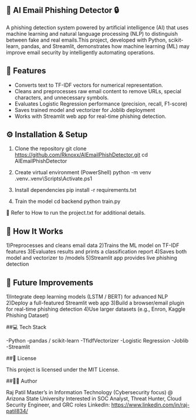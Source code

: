 ## 🧠 AI Email Phishing Detector 🔒

A phishing detection system powered by artificial intelligence (AI) that uses machine learning and natural language processing (NLP) to distinguish between fake and real emails.This project, developed with Python, scikit-learn, pandas, and Streamlit, demonstrates how machine learning (ML) may improve email security by intelligently automating operations.

## 🚀 Features
- Converts text to TF-IDF vectors for numerical representation. 
- Cleans and preprocesses raw email content to remove URLs, special characters, and unnecessary symbols. 
- Evaluates Logistic Regression performance (precision, recall, F1-score) 
- Saves trained model and vectorizer for Joblib deployment 
- Works with Streamlit web app for real-time phishing detection.

## ⚙️ Installation & Setup

1. Clone the repository
git clone https://github.com/Rknoxx/AIEmailPhishDetector.git
cd AIEmailPhishDetector

2. Create virtual environment (PowerShell)
python -m venv .venv.\.venv\Scripts\Activate.ps1

3. Install dependencies
pip install -r requirements.txt

4. Train the model
cd backend
python train.py

📄 Refer to How to run the project.txt for additional details.

## 🧩 How It Works

1)Preprocesses and cleans email data
2)Trains the ML model on TF-IDF features
3)Evaluates results and prints a classification report
4)Saves both model and vectorizer to /models
5)Streamlit app provides live phishing detection

## 🧭 Future Improvements

1)Integrate deep learning models (LSTM / BERT) for advanced NLP
2)Deploy a full-featured Streamlit web app
3)Build a browser/email plugin for real-time phishing detection
4)Use larger datasets (e.g., Enron, Kaggle Phishing Dataset)

##💻 Tech Stack

-Python -pandas / scikit-learn -TfidfVectorizer -Logistic Regression -Joblib -Streamlit

##📜 License

This project is licensed under the MIT License.

##👨‍💻 Author

Raj Patil
Master’s in Information Technology (Cybersecurity focus) @ Arizona State University
Interested in SOC Analyst, Threat Hunter, Cloud Security Engineer, and GRC roles
LinkedIn: https://www.linkedin.com/in/raj-patil834/  
